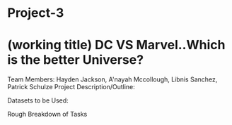 # Project-3
# (working title) DC VS Marvel..Which is the better Universe? 
Team Members: Hayden Jackson, A'nayah Mccollough, Libnis Sanchez, Patrick Schulze
Project Description/Outline:


Datasets to be Used:


Rough Breakdown of Tasks
